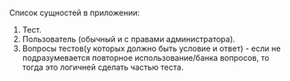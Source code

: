 Список сущностей в приложении:
1. Тест.
2. Пользователь (обычный и с правами администратора).
3. Вопросы тестов(у которых должно быть условие и ответ) - если не подразумевается повторное использование/банка вопросов, то тогда это логичней сделать частью теста.